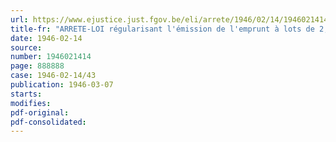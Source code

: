 ```yaml
---
url: https://www.ejustice.just.fgov.be/eli/arrete/1946/02/14/1946021414/justel
title-fr: "ARRETE-LOI régularisant l'émission de l'emprunt à lots de 2,500 millions de francs de 1941"
date: 1946-02-14
source:
number: 1946021414
page: 888888
case: 1946-02-14/43
publication: 1946-03-07
starts:
modifies:
pdf-original:
pdf-consolidated:
---
```


